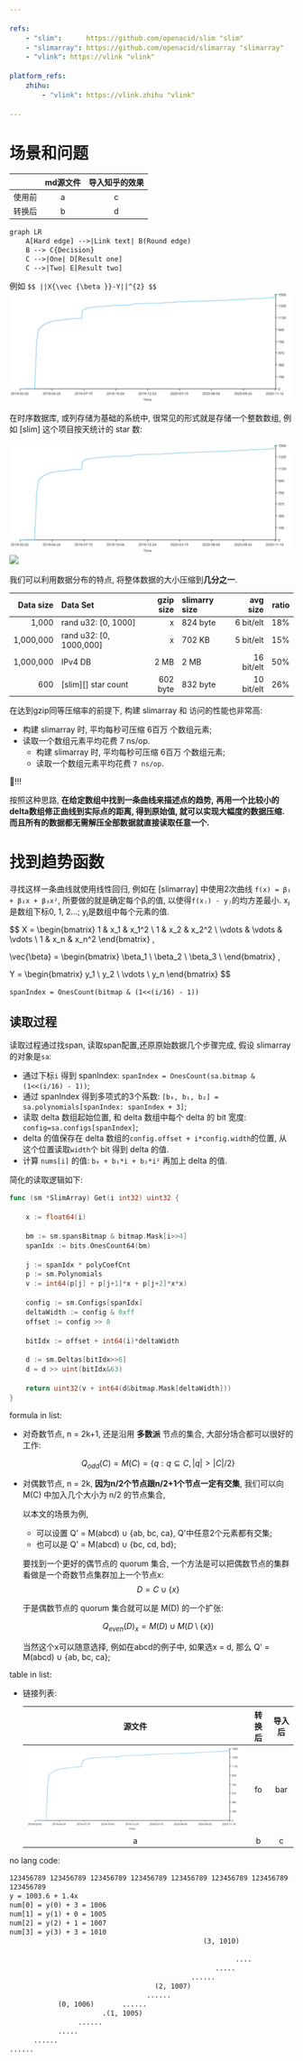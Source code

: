 ```yaml
---

refs:
    - "slim":      https://github.com/openacid/slim "slim"
    - "slimarray": https://github.com/openacid/slimarray "slimarray"
    - "vlink": https://vlink "vlink"

platform_refs:
    zhihu:
        - "vlink": https://vlink.zhihu "vlink"

---
```


# 场景和问题

|       | md源文件 | 导入知乎的效果 |
|:--    | :-:      | :-:            |
|使用前 | a        |  c             |
|转换后 | b        |  d             |

```mermaid
graph LR
    A[Hard edge] -->|Link text| B(Round edge)
    B --> C{Decision}
    C -->|One| D[Result one]
    C -->|Two| E[Result two]
```

例如 ` $$ ||X{\vec {\beta }}-Y||^{2} $$ `
![](assets/slim.jpg)

在时序数据库, 或列存储为基础的系统中, 很常见的形式就是存储一个整数数组,
例如 [slim] 这个项目按天统计的 star 数:

![](assets/slim.jpg)
![](/src/assets/slim.jpg)


我们可以利用数据分布的特点, 将整体数据的大小压缩到**几分之一**.

| Data size | Data Set                | gzip size | slimarry size | avg size   | ratio |
| --:       | :--                     | --:       | :--           | --:        | --:   |
| 1,000     | rand u32: [0, 1000]     | x         | 824 byte      | 6 bit/elt  | 18%   |
| 1,000,000 | rand u32: [0, 1000,000] | x         | 702 KB        | 5 bit/elt  | 15%   |
| 1,000,000 | IPv4 DB                 | 2 MB      | 2 MB          | 16 bit/elt | 50%   |
| 600       | [slim][] star count     | 602 byte  | 832 byte      | 10 bit/elt | 26%   |

在达到gzip同等压缩率的前提下, 构建 slimarray 和 访问的性能也非常高:
- 构建 slimarray 时, 平均每秒可压缩 6百万 个数组元素;
- 读取一个数组元素平均花费 7 ns/op.
    - 构建 slimarray 时, 平均每秒可压缩 6百万 个数组元素;
    - 读取一个数组元素平均花费 `7 ns/op`.

🤔!!!

按照这种思路, **在给定数组中找到一条曲线来描述点的趋势,**
**再用一个比较小的delta数组修正曲线到实际点的距离, 得到原始值, 就可以实现大幅度的数据压缩. 而且所有的数据都无需解压全部数据就直接读取任意一个.**

# 找到趋势函数

寻找这样一条曲线就使用线性回归,
例如在 [slimarray] 中使用2次曲线 `f(x) = β₁ + β₂x + β₃x²`, 所要做的就是确定每个βᵢ的值,
以使得`f(xⱼ) - yⱼ`的均方差最小. xⱼ是数组下标0, 1, 2...; yⱼ是数组中每个元素的值.

$$
X = \begin{bmatrix}
1      & x_1    & x_1^2 \\
1      & x_2    & x_2^2 \\
\vdots & \vdots & \vdots    \\
1      & x_n    & x_n^2
\end{bmatrix}
,

\vec{\beta} =
\begin{bmatrix}
\beta_1 \\
\beta_2 \\
\beta_3 \\
\end{bmatrix}
,

Y =
\begin{bmatrix}
y_1 \\
y_2 \\
\vdots \\
y_n
\end{bmatrix}
$$


`spanIndex = OnesCount(bitmap & (1<<(i/16) - 1))`

## 读取过程

读取过程通过找span, 读取span配置,还原原始数据几个步骤完成, 假设 slimarray 的对象是`sa`:

- 通过下标`i` 得到 spanIndex: `spanIndex = OnesCount(sa.bitmap & (1<<(i/16) - 1))`;
- 通过 spanIndex 得到多项式的3个系数: `[b₀, b₁, b₂] = sa.polynomials[spanIndex: spanIndex + 3]`;
- 读取 delta 数组起始位置, 和 delta 数组中每个 delta 的 bit 宽度: `config=sa.configs[spanIndex]`;
- delta 的值保存在 delta 数组的`config.offset + i*config.width`的位置, 从这个位置读取`width`个 bit 得到 delta 的值.
- 计算 `nums[i]` 的值: `b₀ + b₁*i + b₂*i²` 再加上 delta 的值.

简化的读取逻辑如下:

```go
func (sm *SlimArray) Get(i int32) uint32 {

    x := float64(i)

    bm := sm.spansBitmap & bitmap.Mask[i>>4]
    spanIdx := bits.OnesCount64(bm)

    j := spanIdx * polyCoefCnt
    p := sm.Polynomials
    v := int64(p[j] + p[j+1]*x + p[j+2]*x*x)

    config := sm.Configs[spanIdx]
    deltaWidth := config & 0xff
    offset := config >> 8

    bitIdx := offset + int64(i)*deltaWidth

    d := sm.Deltas[bitIdx>>6]
    d = d >> uint(bitIdx&63)

    return uint32(v + int64(d&bitmap.Mask[deltaWidth]))
}
```

formula in list:

-   对奇数节点, n = 2k+1, 还是沿用 **多数派** 节点的集合, 大部分场合都可以很好的工作:

    $$
    Q_{odd}(C) = M(C) = \{ q : q \subseteq C,  |q| > |C|/2 \}
    $$


-   对偶数节点, n = 2k, **因为n/2个节点跟n/2+1个节点一定有交集**,
    我们可以向 M(C) 中加入几个大小为 n/2 的节点集合,

    以本文的场景为例,
    -   可以设置 Q' = M(abcd) ∪ {ab, bc, ca}, Q'中任意2个元素都有交集;
    -   也可以是 Q' = M(abcd) ∪ {bc, cd, bd};

    要找到一个更好的偶节点的 quorum 集合, 一个方法是可以把偶数节点的集群看做是一个奇数节点集群加上一个节点x:
    $$ D = C \cup \{x\} $$

    于是偶数节点的 quorum 集合就可以是 M(D) 的一个扩张:

    $$
    Q_{even}(D)_x = M(D) \cup M(D \setminus \{x\})
    $$

    当然这个x可以随意选择, 例如在abcd的例子中, 如果选x = d, 那么
    Q' = M(abcd) ∪ {ab, bc, ca};

table in list:

-   链接列表:

    | 源文件 | 转换后 | 导入后 |
    | :-: | :-: | :-: |
    | ![](assets/slim.jpg) | fo | bar |
    | a | b | c |

no lang code:

```
123456789 123456789 123456789 123456789 123456789 123456789 123456789 123456789 
y = 1003.6 + 1.4x
num[0] = y(0) + 3 = 1006
num[1] = y(1) + 0 = 1005
num[2] = y(2) + 1 = 1007
num[3] = y(3) + 3 = 1010
                                                (3, 1010)

                                                        ....
                                                   .....
                                             ......
                                    (2, 1007)
                                  ......
            (0, 1006)       ......
                       .(1, 1005)
                 ......
            .....
      ......
......
```

[text-ref]: https://foo.com
